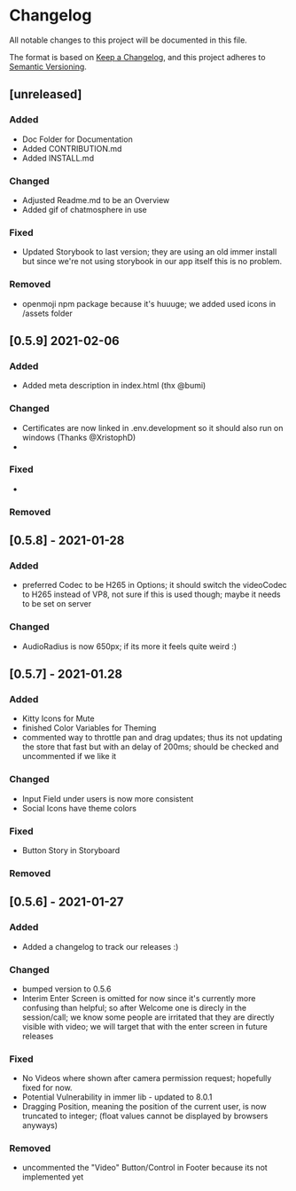 # Changelog
All notable changes to this project will be documented in this file.

The format is based on [Keep a Changelog](https://keepachangelog.com/en/1.0.0/),
and this project adheres to [Semantic Versioning](https://semver.org/spec/v2.0.0.html).

## [unreleased] 

### Added
- Doc Folder for Documentation 
- Added CONTRIBUTION.md 
- Added INSTALL.md

### Changed
- Adjusted Readme.md to be an Overview
- Added gif of chatmosphere in use

### Fixed
- Updated Storybook to last version; they are using an old immer install but since we're not using storybook in our app itself this is no problem.

### Removed
- openmoji npm package because it's huuuge; we added used icons in /assets folder

## [0.5.9] 2021-02-06

### Added
  - Added meta description in index.html (thx @bumi)

### Changed
  - Certificates are now linked in .env.development so it should also run on windows (Thanks @XristophD)
  - 

### Fixed
  -
### Removed

## [0.5.8] - 2021-01-28

### Added
  - preferred Codec to be H265 in Options; it should switch the videoCodec to H265 instead of VP8, not sure if this is used though; maybe it needs to be set on server

### Changed
  - AudioRadius is now 650px; if its more it feels quite weird :)


## [0.5.7] - 2021-01.28

### Added
  - Kitty Icons for Mute
  - finished Color Variables for Theming
  - commented way to throttle pan and drag updates; thus its not updating the store that fast but with an delay of 200ms; should be checked and uncommented if we like it

### Changed
  - Input Field under users is now more consistent
  - Social Icons have theme colors

### Fixed
  - Button Story in Storyboard

### Removed

## [0.5.6] - 2021-01-27

### Added
  - Added a changelog to track our releases :)

### Changed
  - bumped version to 0.5.6
  - Interim Enter Screen is omitted for now since it's currently more confusing than helpful; 
    so after Welcome one is direcly in the session/call; 
    we know some people are irritated that they are directly visible with video; we will target that with the enter screen in future releases


### Fixed
  - No Videos where shown after camera permission request; hopefully fixed for now. 
  - Potential Vulnerability in immer lib - updated to 8.0.1
  - Dragging Position, meaning the position of the current user, is now truncated to integer; (float values cannot be displayed by browsers anyways)

### Removed
  - uncommented the "Video" Button/Control in Footer because its not implemented yet

